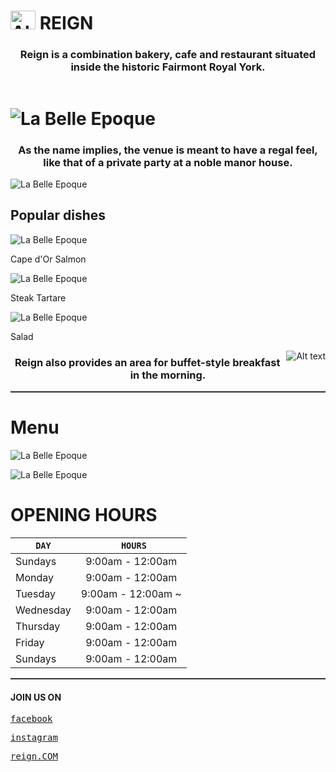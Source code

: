 

# <img src="https://encrypted-tbn0.gstatic.com/images?q=tbn:ANd9GcRtwTaWOdySo70vcQgijoH1RJ5XgQHXlA-dJ86Jd50mXB-wlfYQqMU5huyVWdJW3Ux6aiU&usqp=CAU" alt="Alt text" width="40" height="30">  REIGN 





  <h3 align="center"> 

Reign is a combination bakery, cafe and restaurant situated inside the historic Fairmont Royal York.

 </h3> 

<hr style="height:0px; border:none; color:#333; background-color:#333;">

# ![La Belle Epoque](https://resizer.otstatic.com/v2/photos/wide-huge/3/26520443.jpg)


 

<h3 align="center"> 



As the name implies, the venue is meant to have a regal feel, like that of a private party at a noble manor house. </h3> 


![La Belle Epoque](https://media.blogto.com/listings/20190716-Reign20.jpg?w=2048&cmd=resize_then_crop&height=1365&quality=70 )



## Popular dishes



![La Belle Epoque](https://resizer.otstatic.com/v2/photos/wide-large/1/49209007.jpg )

Cape d'Or Salmon



![La Belle Epoque](https://resizer.otstatic.com/v2/photos/wide-large/1/46835737.jpg )

Steak Tartare



![La Belle Epoque](https://resizer.otstatic.com/v2/photos/wide-large/1/42899162.jpg)

Salad









<img src="https://media.blogto.com/uploads/2019/07/26/1564155291-20190716-Reign21.jpg?w=1400&cmd=resize&height=2500&quality=70" alt="Alt text" align="right">    



<h3 align="center"> 


Reign also provides an area for buffet-style breakfast in the morning.





 </h3> 



<hr style="height:2px; border:none; color:#333; background-color:#333;">

# Menu










![La Belle Epoque](https://cdn6.picryl.com/photo/1949/12/31/the-waldorf-astoria-22a27c-1024.jpg)



![La Belle Epoque](https://cdn6.picryl.com/photo/1949/12/31/the-waldorf-astoria-22a27c-1024.jpg)








# OPENING HOURS

|      `DAY`     |   ` HOURS`   
| ------------- |:-------------:
|   Sundays   |  9:00am - 12:00am 
|   Monday   |      9:00am - 12:00am 
| Tuesday |      9:00am - 12:00am ~
|Wednesday  |      9:00am - 12:00am 
| Thursday  |      9:00am - 12:00am 
| Friday   |      9:00am - 12:00am 
|Sundays  |      9:00am - 12:00am 

<hr style="height:2px; border:none; color:#333; background-color:#333;">

#### JOIN US ON

[<kbd>facebook</kbd>](https://web.facebook.com/ReignRYH/?_rdc=1&_rdr)

[<kbd>instagram</kbd>](https://www.instagram.com/reigntoronto/)

[<kbd>reign.COM</kbd>](https://www.reigntoronto.ca/)

